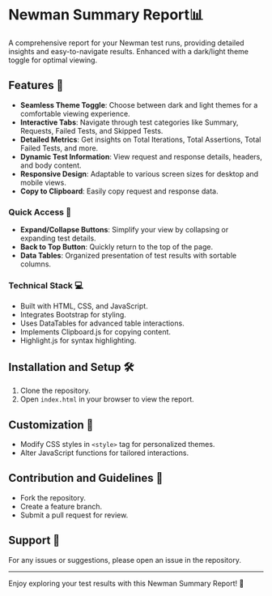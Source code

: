 # Newman Summary Report📊

A comprehensive report for your Newman test runs, providing detailed insights and easy-to-navigate results. Enhanced with a dark/light theme toggle for optimal viewing.

## Features 🌟

- **Seamless Theme Toggle**: Choose between dark and light themes for a comfortable viewing experience.
- **Interactive Tabs**: Navigate through test categories like Summary, Requests, Failed Tests, and Skipped Tests.
- **Detailed Metrics**: Get insights on Total Iterations, Total Assertions, Total Failed Tests, and more.
- **Dynamic Test Information**: View request and response details, headers, and body content.
- **Responsive Design**: Adaptable to various screen sizes for desktop and mobile views.
- **Copy to Clipboard**: Easily copy request and response data.

### Quick Access 🚀

- **Expand/Collapse Buttons**: Simplify your view by collapsing or expanding test details.
- **Back to Top Button**: Quickly return to the top of the page.
- **Data Tables**: Organized presentation of test results with sortable columns.

### Technical Stack 💻

- Built with HTML, CSS, and JavaScript.
- Integrates Bootstrap for styling.
- Uses DataTables for advanced table interactions.
- Implements Clipboard.js for copying content.
- Highlight.js for syntax highlighting.

## Installation and Setup 🛠️

1. Clone the repository.
2. Open `index.html` in your browser to view the report.

## Customization 🎨

- Modify CSS styles in `<style>` tag for personalized themes.
- Alter JavaScript functions for tailored interactions.

## Contribution and Guidelines 👥

- Fork the repository.
- Create a feature branch.
- Submit a pull request for review.

## Support 💬

For any issues or suggestions, please open an issue in the repository.

---

Enjoy exploring your test results with this Newman Summary Report! 🎉

